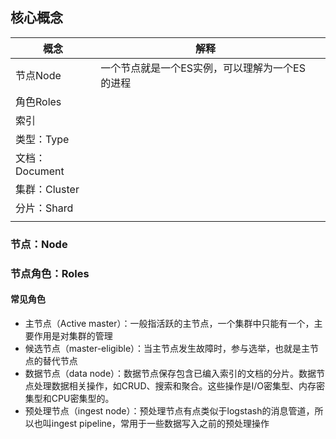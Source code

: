 ## 核心概念

| 概念           | 解释                                           |      |
| -------------- | ---------------------------------------------- | ---- |
| 节点Node       | 一个节点就是一个ES实例，可以理解为一个ES的进程 |      |
| 角色Roles      |                                                |      |
| 索引           |                                                |      |
| 类型：Type     |                                                |      |
| 文档：Document |                                                |      |
| 集群：Cluster  |                                                |      |
| 分片：Shard    |                                                |      |
|                |                                                |      |

### 节点：Node

### 节点角色：Roles

#### 常见角色

- 主节点（Active master）：一般指活跃的主节点，一个集群中只能有一个，主要作用是对集群的管理
- 候选节点（master-eligible）：当主节点发生故障时，参与选举，也就是主节点的替代节点
- 数据节点（data node）：数据节点保存包含已编入索引的文档的分片。数据节点处理数据相关操作，如CRUD、搜索和聚合。这些操作是I/O密集型、内存密集型和CPU密集型的。
- 预处理节点（ingest node）：预处理节点有点类似于logstash的消息管道，所以也叫ingest pipeline，常用于一些数据写入之前的预处理操作